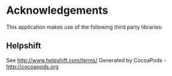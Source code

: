 # Acknowledgements
This application makes use of the following third party libraries:

## Helpshift

See http://www.helpshift.com/terms/
Generated by CocoaPods - http://cocoapods.org
